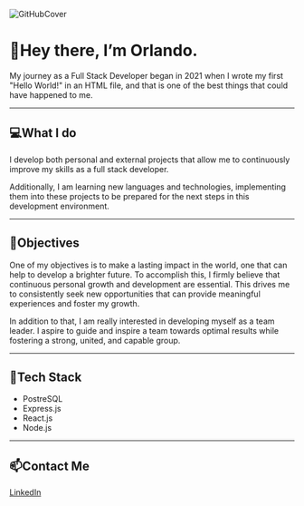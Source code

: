![GitHubCover](https://github.com/orlocdiaz/orlocdiaz/assets/98139225/5a7dd520-2ab5-4f08-8cc2-e988bc2285ea)

# 👋Hey there, I’m Orlando.
My journey as a Full Stack Developer began in 2021 when I wrote my first "Hello World!" in an HTML file, and that is one of the best things that could have happened to me. 

___

## 💻What I do
I develop both personal and external projects that allow me to continuously improve my skills as a full stack developer.

Additionally, I am learning new languages and technologies, implementing them into these projects to be prepared for the next steps in this development environment.

___

## 🏁Objectives
One of my objectives is to make a lasting impact in the world, one that can help to develop a brighter future.
To accomplish this, I firmly believe that continuous personal growth and development are essential. 
This drives me to consistently seek new opportunities that can provide meaningful experiences and foster my growth.

In addition to that, I am really interested in developing myself as a team leader. 
I aspire to guide and inspire a team towards optimal results while fostering a strong, united, and capable group.

___

## 🔧Tech Stack
- PostreSQL
- Express.js
- React.js
- Node.js

___

## 📫Contact Me 
[LinkedIn](https://www.linkedin.com/in/orlandocdiaz)

<!---
orlocdiaz/orlocdiaz is a ✨ special ✨ repository because its `README.md` (this file) appears on your GitHub profile.
You can click the Preview link to take a look at your changes.
--->

